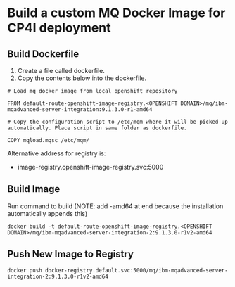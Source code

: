 # Build a custom MQ Docker Image for CP4I deployment

## Build Dockerfile

1. Create a file called dockerfile.
2. Copy the contents below into the dockerfile.

```
# Load mq docker image from local openshift repository

FROM default-route-openshift-image-registry.<OPENSHIFT DOMAIN>/mq/ibm-mqadvanced-server-integration:9.1.3.0-r1-amd64

# Copy the configuration script to /etc/mqm where it will be picked up automatically. Place script in same folder as dockerfile.

COPY mqload.mqsc /etc/mqm/
```

Alternative address for registry is:  

-  image-registry.openshift-image-registry.svc:5000

## Build Image

Run command to build (NOTE: add -amd64 at end because the installation automatically appends this)

`docker build -t default-route-openshift-image-registry.<OPENSHIFT DOMAIN>/mq/ibm-mqadvanced-server-integration-2:9.1.3.0-r1v2-amd64`

## Push New Image to Registry

`docker push docker-registry.default.svc:5000/mq/ibm-mqadvanced-server-integration-2:9.1.3.0-r1v2-amd64`